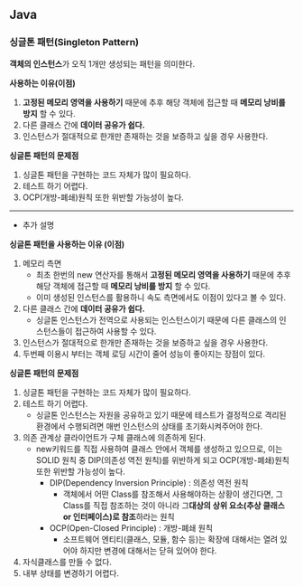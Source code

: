  Java
---

### **싱글톤 패턴(Singleton Pattern)**

**객체의 인스턴스**가 오직 1개만 생성되는 패턴을 의미한다.

**사용하는 이유(이점)**

1. **고정된 메모리 영역을 사용하기** 때문에 추후 해당 객체에 접근할 때 **메모리 낭비를 방지** 할 수 있다. 
2. 다른 클래스 간에 **데이터 공유가 쉽다.**
3. 인스턴스가 절대적으로 한개만 존재하는 것을 보증하고 싶을 경우 사용한다.

****싱글톤 패턴의 문제점****

1. 싱글톤 패턴을 구현하는 코드 자체가 많이 필요하다.
2. 테스트 하기 어렵다.
3. OCP(개방-폐쇄)원칙 또한 위반할 가능성이 높다.

---
* 추가 설명

**싱글톤 패턴을 사용하는 이유 (이점)**

1. 메모리 측면
    - 최초 한번의 new 연산자를 통해서 **고정된 메모리 영역을 사용하기** 때문에 추후 해당 객체에 접근할 때 **메모리 낭비를 방지** 할 수 있다.
    - 이미 생성된 인스턴스를 활용하니 속도 측면에서도 이점이 있다고 볼 수 있다.
2. 다른 클래스 간에 **데이터 공유가 쉽다.**
    - 싱글톤 인스턴스가 전역으로 사용되는 인스턴스이기 때문에 다른 클래스의 인스턴스들이 접근하여 사용할 수 있다.
3. 인스턴스가 절대적으로 한개만 존재하는 것을 보증하고 싶을 경우 사용한다.
4. 두번째 이용시 부터는 객체 로딩 시간이 줄어 성능이 좋아지는 장점이 있다.

****싱글톤 패턴의 문제점****

1. 싱글톤 패턴을 구현하는 코드 자체가 많이 필요하다.
2. 테스트 하기 어렵다.
    - 싱글톤 인스턴스는 자원을 공유하고 있기 때문에 테스트가 결정적으로 격리된 환경에서 수행되려면 매번 인스턴스의 상태를 초기화시켜주어야 한다.
3. 의존 관계상 클라이언트가 구체 클래스에 의존하게 된다.
    - new키워드를 직접 사용하여 클래스 안에서 객체를 생성하고 있으므로, 이는 SOLID 원칙 중 DIP(의존성 역전 원칙)를 위반하게 되고 OCP(개방-폐쇄)원칙 또한 위반할 가능성이 높다.
        - DIP(Dependency Inversion Principle) : 의존성 역전 원칙
            - 객체에서 어떤 Class를 참조해서 사용해야하는 상황이 생긴다면, 그 Class를 직접 참조하는 것이 아니라 그**대상의 상위 요소(추상 클래스 or 인터페이스)로 참조**하라는 원칙
        - OCP(Open-Closed Principle) : 개방-폐쇄 원칙
            - 소프트웨어 엔티티(클래스, 모듈, 함수 등)는 확장에 대해서는 열려 있어야 하지만 변경에 대해서는 닫혀 있어야 한다.
4. 자식클래스를 만들 수 없다.
5. 내부 상태를 변경하기 어렵다.